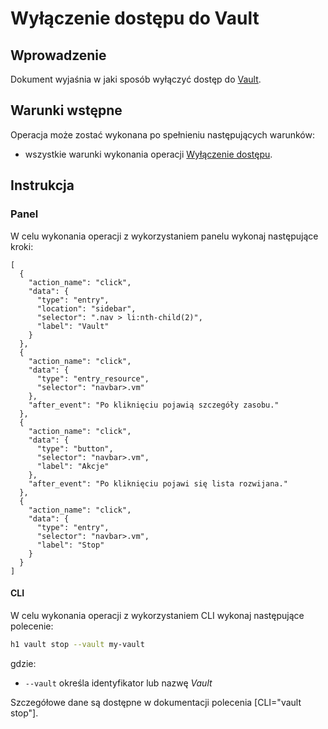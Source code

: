 # Wyłączenie dostępu do Vault

## Wprowadzenie

Dokument wyjaśnia w jaki sposób wyłączyć dostęp do [Vault](/resource/storage/vault.md).

## Warunki wstępne

Operacja może zostać wykonana po spełnieniu następujących warunków:

* wszystkie warunki wykonania operacji [Wyłączenie dostępu](/resource/storage/vault.md#wylaczenie-dostępu).

## Instrukcja

### Panel

W celu wykonania operacji z wykorzystaniem panelu wykonaj następujące kroki:

```guide
[
  {
    "action_name": "click",
    "data": {
      "type": "entry",
      "location": "sidebar",
      "selector": ".nav > li:nth-child(2)",
      "label": "Vault"
    }
  },
  {
    "action_name": "click",
    "data": {
      "type": "entry_resource",
      "selector": "navbar>.vm"
    },
    "after_event": "Po kliknięciu pojawią szczegóły zasobu."
  },
  {
    "action_name": "click",
    "data": {
      "type": "button",
      "selector": "navbar>.vm",
      "label": "Akcje"
    },
    "after_event": "Po kliknięciu pojawi się lista rozwijana."
  },
  {
    "action_name": "click",
    "data": {
      "type": "entry",
      "selector": "navbar>.vm",
      "label": "Stop"
    }
  }
]
```

#### CLI

W celu wykonania operacji z wykorzystaniem CLI wykonaj następujące polecenie:

```bash
h1 vault stop --vault my-vault
```

gdzie:

 * ```--vault``` określa identyfikator lub nazwę *Vault*

Szczegółowe dane są dostępne w dokumentacji polecenia [CLI="vault stop"].